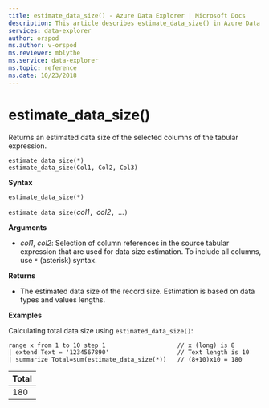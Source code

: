 ```yaml
---
title: estimate_data_size() - Azure Data Explorer | Microsoft Docs
description: This article describes estimate_data_size() in Azure Data Explorer.
services: data-explorer
author: orspod
ms.author: v-orspod
ms.reviewer: mblythe
ms.service: data-explorer
ms.topic: reference
ms.date: 10/23/2018
---
```

# estimate_data_size()

Returns an estimated data size of the selected columns of the tabular expression.

```kusto
estimate_data_size(*)
estimate_data_size(Col1, Col2, Col3)
```

**Syntax**

`estimate_data_size(*)`

`estimate_data_size(`*col1*`, `*col2*`, `...`)`

**Arguments**

* *col1*, *col2*: Selection of column references in the source tabular expression that are used for data size estimation. To include all columns, use `*` (asterisk) syntax.

**Returns**

* The estimated data size of the record size. Estimation is based on data types and values lengths.

**Examples**

Calculating total data size using `estimated_data_size()`:

```kusto
range x from 1 to 10 step 1                    // x (long) is 8 
| extend Text = '1234567890'                   // Text length is 10  
| summarize Total=sum(estimate_data_size(*))   // (8+10)x10 = 180
```

|Total|
|---|
|180|